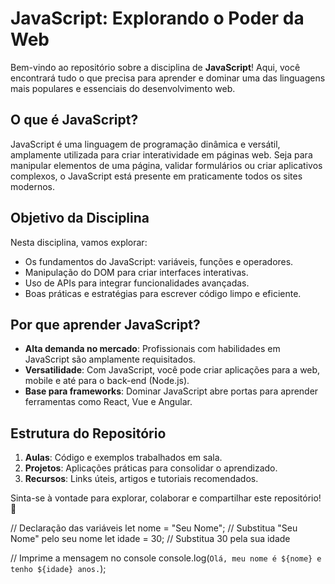 # JavaScript: Explorando o Poder da Web

Bem-vindo ao repositório sobre a disciplina de **JavaScript**! Aqui, você encontrará tudo o que precisa para aprender e dominar uma das linguagens mais populares e essenciais do desenvolvimento web.

## O que é JavaScript?
JavaScript é uma linguagem de programação dinâmica e versátil, amplamente utilizada para criar interatividade em páginas web. Seja para manipular elementos de uma página, validar formulários ou criar aplicativos complexos, o JavaScript está presente em praticamente todos os sites modernos.

## Objetivo da Disciplina
Nesta disciplina, vamos explorar:
- Os fundamentos do JavaScript: variáveis, funções e operadores.
- Manipulação do DOM para criar interfaces interativas.
- Uso de APIs para integrar funcionalidades avançadas.
- Boas práticas e estratégias para escrever código limpo e eficiente.

## Por que aprender JavaScript?
- **Alta demanda no mercado**: Profissionais com habilidades em JavaScript são amplamente requisitados.
- **Versatilidade**: Com JavaScript, você pode criar aplicações para a web, mobile e até para o back-end (Node.js).
- **Base para frameworks**: Dominar JavaScript abre portas para aprender ferramentas como React, Vue e Angular.

## Estrutura do Repositório
1. **Aulas**: Código e exemplos trabalhados em sala.
2. **Projetos**: Aplicações práticas para consolidar o aprendizado.
3. **Recursos**: Links úteis, artigos e tutoriais recomendados.

Sinta-se à vontade para explorar, colaborar e compartilhar este repositório! 🚀





// Declaração das variáveis
let nome = "Seu Nome"; // Substitua "Seu Nome" pelo seu nome
let idade = 30;        // Substitua 30 pela sua idade

// Imprime a mensagem no console
console.log(`Olá, meu nome é ${nome} e tenho ${idade} anos.`);
